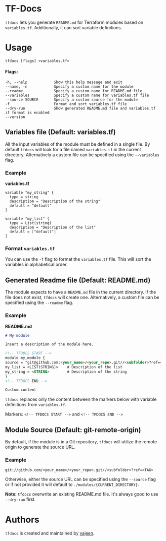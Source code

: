 # TF-Docs

`tfdocs` lets you generate `README.md` for Terraform modules based on `variables.tf`.
Additionally, it can sort variable definitions.

# Usage

    tfdocs [flags] <variables.tf>

#### Flags:

    -h, --help            Show this help message and exit
    --name, -n            Specify a custom name for the module
    --readme              Specify a custom name for README.md file
    --variables           Specify a custom name for variables.tf file
    --source SOURCE       Specify a custom source for the module
    -f                    Format and sort variables.tf file
    --dry-run             Show generated README.md file and variables.tf if format is enabled
    --version

## Variables file (Default: variables.tf)

All the input variables of the module must be defined in a single file. By default `tfdocs` will look for a file
named `variables.tf` in the current directory. Alternatively a custom file can be specified using the `--variables`
flag.

### Example

**variables.tf**

```hcl
variable "my_string" {
  type = string
  description = "Description of the string"
  default = "default"
}

variable "my_list" {
  type = List(string)
  description = "Description of the list"
  default = ["default"]
}
```

### Format `variables.tf`

You can use the `-f` flag to format the `variables.tf` file. This will sort the variables in alphabetical order.

## Generated Readme file (Default: README.md)

The module expects to have a `README.md` file in the current directory. If the file does not exist, `tfdocs` will create
one. Alternatively, a custom file can be specified using the `--readme` flag.

### Example

**README.md**

```markdown
# My module

Insert a description of the module here.

<!-- TFDOCS START -->
module my_module {
source = "git@github.com:<your_name>/<your_repo>.git//<subfolder>?ref=<TAG>"
my_list = <LIST(STRING)>    # Description of the list
my_string = <STRING>        # Description of the string
}
<!-- TFDOCS END -->

Custom content
```

`tfdocs` replaces only the content between the markers below with variable definitions from `variables.tf`.

Markers:
`<!-- TFDOCS START -->` and `<!-- TFDOCS END -->`

## Module Source (Default: git-remote-origin)

By default, if the module is in a Git repository, `tfdocs` will utilize the remote origin to generate the source URL.

### Example
`git://github.com/<your_name>/<your_repo>.git//<subfolder>?ref=<TAG>`

Otherwise, either the source URL can be specified using the `--source` flag or if not provided it will default
to `./modules/{CURRENT_DIRECTORY}`.

**Note**: `tfdocs` overwrite an existing README.md file. It's always good to use `--dry-run` first.

# Authors

`tfdocs` is created and maintained by [vajeen].

[vajeen]: https://github.com/vajeen
